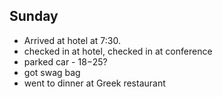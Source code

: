 ## Sunday  
- Arrived at hotel at 7:30.
- checked in at hotel, checked in at conference
- parked car - $18-$25?
- got swag bag
- went to dinner at Greek restaurant
